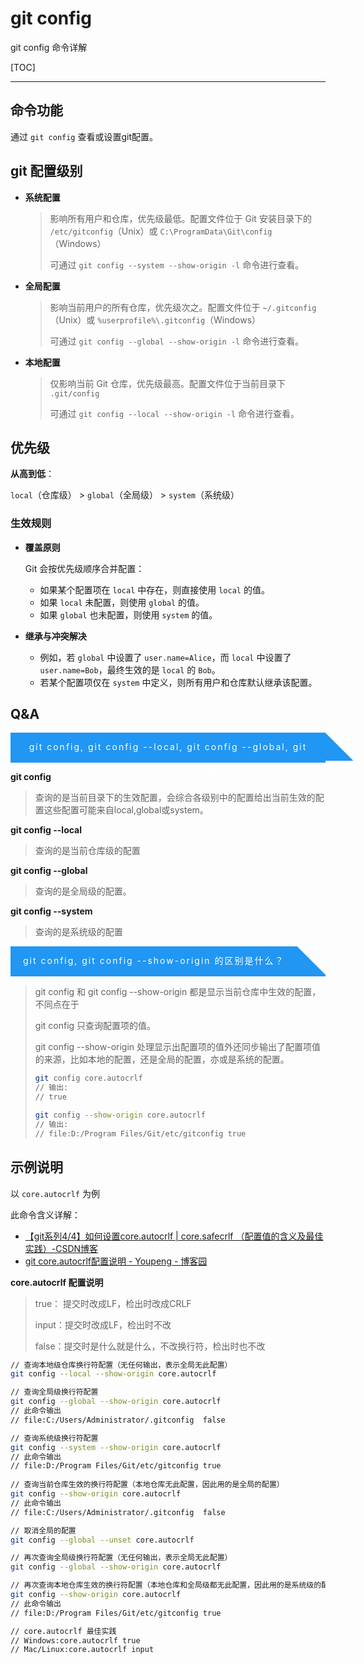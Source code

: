 # git config

git config 命令详解

[TOC]

---

## 命令功能

通过 `git config` 查看或设置git配置。



## git 配置级别

- **系统配置**

  > 影响所有用户和仓库，优先级最低。配置文件位于 Git 安装目录下的 `/etc/gitconfig`（Unix）或 `C:\ProgramData\Git\config`（Windows）
  >
  > 可通过 `git config --system --show-origin -l` 命令进行查看。

- **全局配置**

  > 影响当前用户的所有仓库，优先级次之。配置文件位于 `~/.gitconfig`（Unix）或 `%userprofile%\.gitconfig`（Windows）
  >
  > 可通过 `git config --global --show-origin -l` 命令进行查看。

- **本地配置**

  > 仅影响当前 Git 仓库，优先级最高。配置文件位于当前目录下 `.git/config`
  >
  > 可通过 `git config --local --show-origin -l` 命令进行查看。



## 优先级

**从高到低**：

`local`（仓库级） > `global`（全局级） > `system`（系统级）

### **生效规则**

- **覆盖原则**

  Git 会按优先级顺序合并配置：

  - 如果某个配置项在 `local` 中存在，则直接使用 `local` 的值。
  - 如果 `local` 未配置，则使用 `global` 的值。
  - 如果 `global` 也未配置，则使用 `system` 的值。

- **继承与冲突解决**

  - 例如，若 `global` 中设置了 `user.name=Alice`，而 `local` 中设置了 `user.name=Bob`，最终生效的是 `local` 的 `Bob`。
  - 若某个配置项仅在 `system` 中定义，则所有用户和仓库默认继承该配置。



## Q&A

<div>
	<div style="display:inline-block;position:relative;background:#2196F3;color:white;text-align:center;padding:0px 20px;height:45px;line-height:45px;letter-spacing:2px;">
		<div>git config, git config --local, git config --global, git config --system 的区别是什么？</div>
		<div style="position:absolute;right:-22px;top:0px;height:45px;width:45px;background:#2196F3;transform:skew(45deg,0deg);z-index:-1;"></div>
	</div>
	<div style="background-color:#2196F3;height:3px;width:100%;"/>
</div>

**git config**

> 查询的是当前目录下的生效配置，会综合各级别中的配置给出当前生效的配置这些配置可能来自local,global或system。



**git config --local**

> 查询的是当前仓库级的配置



**git config --global**

> 查询的是全局级的配置。



**git config --system**

> 查询的是系统级的配置



<div>
	<div style="display:inline-block;position:relative;background:#2196F3;color:white;text-align:center;padding:0px 20px;height:45px;line-height:45px;letter-spacing:2px;">
		<div>git config, git config --show-origin 的区别是什么？</div>
		<div style="position:absolute;right:-22px;top:0px;height:45px;width:45px;background:#2196F3;transform:skew(45deg,0deg);z-index:-1;"></div>
	</div>
	<div style="background-color:#2196F3;height:3px;width:100%;"/>
</div>

> git config 和 git config --show-origin 都是显示当前仓库中生效的配置，不同点在于
>
> git config 只查询配置项的值。
>
> git config --show-origin 处理显示出配置项的值外还同步输出了配置项值的来源，比如本地的配置，还是全局的配置，亦或是系统的配置。
>
> ```bash
> git config core.autocrlf
> // 输出:
> // true
> 
> git config --show-origin core.autocrlf
> // 输出:
> // file:D:/Program Files/Git/etc/gitconfig true
> ```
>
> 



## 示例说明

以 `core.autocrlf` 为例

此命令含义详解：

- [【git系列4/4】如何设置core.autocrlf | core.safecrlf （配置值的含义及最佳实践）-CSDN博客](https://blog.csdn.net/w8y56f/article/details/126027361)
- [git core.autocrlf配置说明 - Youpeng - 博客园](https://www.cnblogs.com/youpeng/p/11243871.html)

**core.autocrlf  配置说明**

> true： 提交时改成LF，检出时改成CRLF  
>
> input：提交时改成LF，检出时不改  
>
> false：提交时是什么就是什么，不改换行符，检出时也不改

```bash
// 查询本地级仓库换行符配置（无任何输出，表示全局无此配置）
git config --local --show-origin core.autocrlf

// 查询全局级换行符配置
git config --global --show-origin core.autocrlf
// 此命令输出
// file:C:/Users/Administrator/.gitconfig  false

// 查询系统级换行符配置
git config --system --show-origin core.autocrlf
// 此命令输出
// file:D:/Program Files/Git/etc/gitconfig true
 
// 查询当前仓库生效的换行符配置（本地仓库无此配置，因此用的是全局的配置）
git config --show-origin core.autocrlf
// 此命令输出
// file:C:/Users/Administrator/.gitconfig  false

// 取消全局的配置
git config --global --unset core.autocrlf

// 再次查询全局级换行符配置（无任何输出，表示全局无此配置）
git config --global --show-origin core.autocrlf

// 再次查询本地仓库生效的换行符配置（本地仓库和全局级都无此配置，因此用的是系统级的配置）
git config --show-origin core.autocrlf
// 此命令输出
// file:D:/Program Files/Git/etc/gitconfig true

// core.autocrlf 最佳实践
// Windows:core.autocrlf true
// Mac/Linux:core.autocrlf input
```

